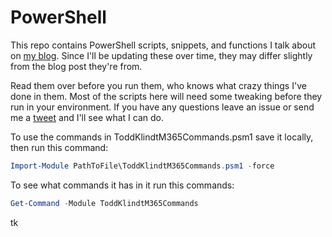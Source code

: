 # PowerShell
This repo contains PowerShell scripts, snippets, and functions I talk about on [my blog](https://www.toddklindt.com/blog). Since I'll be updating these over time, they may differ slightly from the blog post they're from. 

Read them over before you run them, who knows what crazy things I've done in them. Most of the scripts here will need some tweaking before they run in your environment. If you have any questions leave an issue or send me a [tweet](https://twitter.com/toddklindt) and I'll see what I can do.

To use the commands in ToddKlindtM365Commands.psm1 save it locally, then run this command:
```PowerShell
Import-Module PathToFile\ToddKlindtM365Commands.psm1 -force
```
To see what commands it has in it run this commands:
```PowerShell
Get-Command -Module ToddKlindtM365Commands
```
tk
